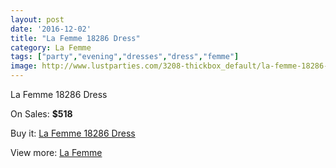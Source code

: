 ```yaml
---
layout: post
date: '2016-12-02'
title: "La Femme 18286 Dress"
category: La Femme
tags: ["party","evening","dresses","dress","femme"]
image: http://www.lustparties.com/3208-thickbox_default/la-femme-18286-dress.jpg
---
```

La Femme 18286 Dress

On Sales: **$518**
<a href="https://www.lustparties.com/en/la-femme/1051-la-femme-18286-dress.html"><amp-img layout="responsive" width="600" height="600" src="//www.lustparties.com/3208-thickbox_default/la-femme-18286-dress.jpg" alt="La Femme 18286 Dress 0" /></a>
<a href="https://www.lustparties.com/en/la-femme/1051-la-femme-18286-dress.html"><amp-img layout="responsive" width="600" height="600" src="//www.lustparties.com/3209-thickbox_default/la-femme-18286-dress.jpg" alt="La Femme 18286 Dress 1" /></a>

Buy it: [La Femme 18286 Dress](https://www.lustparties.com/en/la-femme/1051-la-femme-18286-dress.html "La Femme 18286 Dress")

View more: [La Femme](https://www.lustparties.com/en/4-la-femme "La Femme")